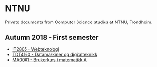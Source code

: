 # NTNU
Private documents from Computer Science studies at NTNU, Trondheim.

## Autumn 2018 - First semester
- [IT2805 - Webteknologi](www.ntnu.no/studier/emner/IT2805 "Course's Homepage")
- [TDT4160 -  Datamaskiner og digitalteknikk](www.ntnu.no/studier/emner/TDT4160 "Course's Homepage")
- [MA0001 -  Brukerkurs i matematikk A](www.ntnu.no/studier/emner/MA0001 "Course's Homepage")
